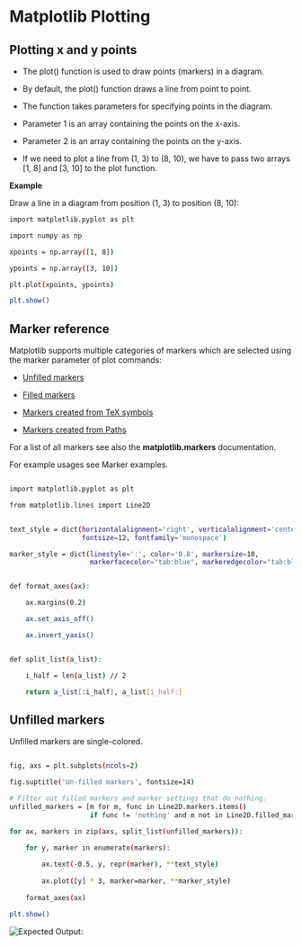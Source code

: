 
# Matplotlib Plotting

## Plotting x and y points

- The plot() function is used to draw points (markers) in a diagram.

- By default, the plot() function draws a line from point to point.

- The function takes parameters for specifying points in the diagram.

- Parameter 1 is an array containing the points on the x-axis.

- Parameter 2 is an array containing the points on the y-axis.

- If we need to plot a line from (1, 3) to (8, 10), we have to pass two arrays [1, 8] and [3, 10] to the plot function.

**Example**

Draw a line in a diagram from position (1, 3) to position (8, 10):

```bash
import matplotlib.pyplot as plt

import numpy as np

xpoints = np.array([1, 8])

ypoints = np.array([3, 10])

plt.plot(xpoints, ypoints)

plt.show()

```

## Marker reference

Matplotlib supports multiple categories of markers which are selected using the marker parameter of plot commands:

- [Unfilled markers](https://matplotlib.org/stable/gallery/lines_bars_and_markers/marker_reference.html#unfilled-markers)

- [Filled markers](https://matplotlib.org/stable/gallery/lines_bars_and_markers/marker_reference.html#filled-markers)

- [Markers created from TeX symbols](https://matplotlib.org/stable/gallery/lines_bars_and_markers/marker_reference.html#markers-created-from-tex-symbols)

- [Markers created from Paths](https://matplotlib.org/stable/gallery/lines_bars_and_markers/marker_reference.html#markers-created-from-paths)

For a list of all markers see also the **matplotlib.markers** documentation.

For example usages see Marker examples.

```bash

import matplotlib.pyplot as plt

from matplotlib.lines import Line2D


text_style = dict(horizontalalignment='right', verticalalignment='center',
                  fontsize=12, fontfamily='monospace')

marker_style = dict(linestyle=':', color='0.8', markersize=10,
                    markerfacecolor="tab:blue", markeredgecolor="tab:blue")


def format_axes(ax):

    ax.margins(0.2)

    ax.set_axis_off()

    ax.invert_yaxis()


def split_list(a_list):

    i_half = len(a_list) // 2

    return a_list[:i_half], a_list[i_half:]

```

## Unfilled markers

Unfilled markers are single-colored.

```bash

fig, axs = plt.subplots(ncols=2)

fig.suptitle('Un-filled markers', fontsize=14)

# Filter out filled markers and marker settings that do nothing.
unfilled_markers = [m for m, func in Line2D.markers.items()
                    if func != 'nothing' and m not in Line2D.filled_markers]

for ax, markers in zip(axs, split_list(unfilled_markers)):

    for y, marker in enumerate(markers):
        
        ax.text(-0.5, y, repr(marker), **text_style)
        
        ax.plot([y] * 3, marker=marker, **marker_style)
    
    format_axes(ax)

plt.show()

```
![Expected Output: ](https://matplotlib.org/stable/_images/sphx_glr_marker_reference_001.png)